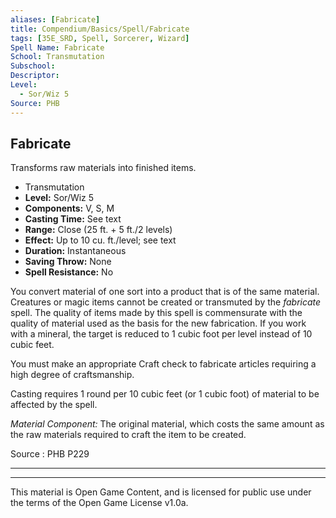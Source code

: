 ```yaml
---
aliases: [Fabricate]
title: Compendium/Basics/Spell/Fabricate
tags: [35E_SRD, Spell, Sorcerer, Wizard]
Spell Name: Fabricate
School: Transmutation
Subschool: 
Descriptor: 
Level:
  - Sor/Wiz 5
Source: PHB
---
```



## Fabricate

Transforms raw materials into finished items.

*   Transmutation
*   **Level:** Sor/Wiz 5
*   **Components:** V, S, M
*   **Casting Time:** See text
*   **Range:** Close (25 ft. + 5 ft./2 levels)
*   **Effect:** Up to 10 cu. ft./level; see text
*   **Duration:** Instantaneous
*   **Saving Throw:** None
*   **Spell Resistance:** No

<p>You convert material of one sort into a product that is of the same material. Creatures or magic items cannot be created or transmuted by the <i>fabricate</i> spell. The quality of items made by this spell is commensurate with the quality of material used as the basis for the new fabrication. If you work with a mineral, the target is reduced to 1 cubic foot per level instead of 10 cubic feet.</p><p>You must make an appropriate Craft check to fabricate articles requiring a high degree of craftsmanship.</p><p>Casting requires 1 round per 10 cubic feet (or 1 cubic foot) of material to be affected by the spell.</p><p><i>Material Component:</i> The original material, which costs the same amount as the raw materials required to craft the item to be created.</p>

Source : PHB P229

---

---

This material is Open Game Content, and is licensed for public use under
the terms of the Open Game License v1.0a.
